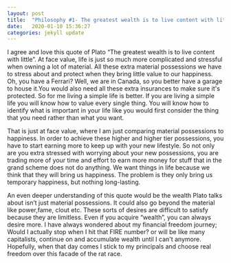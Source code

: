 ```yaml
---
layout: post
title:  "Philosophy #1- The greatest wealth is to live content with little"
date:   2020-01-10 15:36:27
categories: jekyll update
---
```


I agree and love this quote of Plato “The greatest wealth is to live content with little”. At face value, life is just so much more complicated and stressful when owning a lot of material. All these extra material possessions we have to stress about and protect when they bring little value to our happiness. Oh, you have a Ferrari? Well, we are in Canada, so you better have a garage to house it.You would also need all these extra insurances to make sure it's protected. So for me living a simple life is better. If you are living a simple life you will know how to value every single thing. You will know how to identify what is important in your life like you would first consider the thing that you need rather than what you want. 

That is just at face value, where I am just comparing material possessions to happiness. In order to achieve these higher and higher tier possessions, you have to start earning more to keep up with your new lifestyle. So not only are you extra stressed with worrying about your new possessions, you are trading more of your time and effort to earn more money for stuff that in the grand scheme does not do anything.  We want things in life because we think that they will bring us happiness. The problem is they only bring us temporary happiness, but nothing long-lasting.

An even deeper understanding of this quote would be the wealth Plato talks about isn’t just material possessions. It could also go beyond the material like power,fame, clout etc. These sorts of desires are difficult to satisfy because they are limitless. Even if you acquire “wealth”, you can always desire more. I have always wondered about my financial freedom journey; Would I actually stop when I hit that FIRE number? or will be like many capitalists, continue on and accumulate wealth until I can't anymore. Hopefully, when that day comes I stick to my principals and choose real freedom over this facade of the rat race. 
